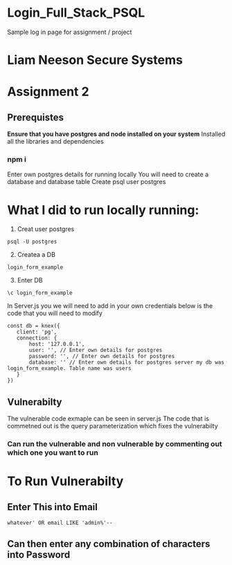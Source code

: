 # Login_Full_Stack_PSQL
Sample log in page for assignment / project


# Liam Neeson Secure Systems 
# Assignment 2 

## Prerequistes
**Ensure that you have postgres and node installed on your system**
 Installed all the libraries and dependencies 
 
 ### npm i 
 
 Enter own postgres details for running locally
 You will need to create a database and database table 
 Create psql user postgres 
 
 # What I did to run locally running:
 1. Creat user postgres 
 ```
 psql -U postgres 
 ```
 2. Createa a DB
 ```
 login_form_example
 ```
 3. Enter DB 
 ```
 \c login_form_example 
 ```
 In Server.js you we will need to add in your own credentials below is the code that you will need to modify 
 ```
 const db = knex({
    client: 'pg',
    connection: {
        host: '127.0.0.1',
        user: '', // Enter own details for postgres
        password: '', // Enter own details for postgres 
        database: '' // Enter own details for postgres server my db was login_form_example. Table name was users
    }
})
```
## Vulnerabilty 
The vulnerable code exmaple can be seen in server.js 
The code that is commetned out is the query parameterization which fixes the vulnerabilty 
### Can run the vulnerable and non vulnerable by commenting out which one you want to run

# To Run Vulnerabilty 
## Enter This into Email
```
whatever' OR email LIKE 'admin%'--
```
## Can then enter any combination of characters into Password 
